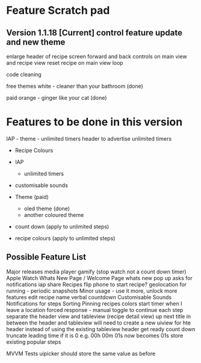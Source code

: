 #  Feature Scratch pad

## Version 1.1.18 [Current] control feature update and new theme

enlarge header of recipe screen
forward and back controls on main view and recipe view
reset recipe on main view
loop

code cleaning

free themes
white - cleaner than your bathroom (done)

paid
orange - ginger like your cat (done)

# Features to be done in this version
IAP
    - theme
    - unlimited timers
header to advertise unlimited timers
- Recipe Colours



- IAP
    - unlimited timers
- customisable sounds
- Theme (paid)
    - oled theme (done)
    - another coloured theme
- count down (apply to unlimited steps)
- recipe colours (apply to unlimited steps)

## Possible Feature List
Major releases
    media player
    gamify (stop watch not a count down timer)
    Apple Watch
    Whats New Page / Welcome Page
        whats new pop up asks for notifications
    iap
    share Recipes
    flip phone to start recipe?
    geolocation for running - periodic snapshots
Minor
    usage - use it more, unlock more features
    edit recipe name
    verbal countdown
    Customisable Sounds
    Notifications for steps
    Sorting
    Pinning
    recipes colors
    start timer when I leave a location
    forced response - manual toggle to continue each step
    separate the header view and tableview (recipe detail view)
        up next title in between the header and tableview will need to create a new uiview for hte header instead of using the existing tableview header
    get ready count down
    truncate leading time if it is 0 e.g. 00h 00m 01s now becomes 01s 
    store existing popular steps


MVVM
Tests
uipicker should store the same value as before
